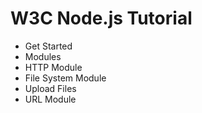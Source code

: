 # W3C Node.js Tutorial 

* Get Started
* Modules
* HTTP Module
* File System Module
* Upload Files
* URL Module